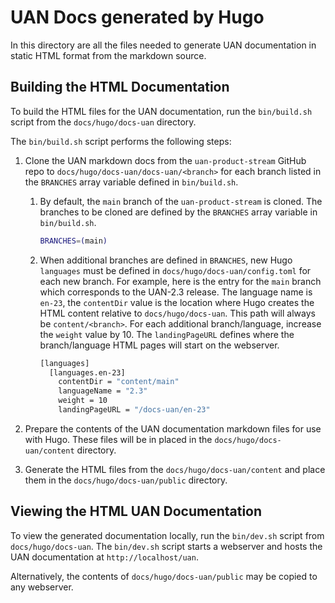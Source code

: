 # UAN Docs generated by Hugo

In this directory are all the files needed to generate UAN
documentation in static HTML format from the markdown source.

## Building the HTML Documentation

To build the HTML files for the UAN documentation, run the
`bin/build.sh` script from the `docs/hugo/docs-uan` directory.

The `bin/build.sh` script performs the following steps:

1. Clone the UAN markdown docs from the `uan-product-stream`
GitHub repo to `docs/hugo/docs-uan/docs-uan/<branch>` for each
branch listed in the `BRANCHES` array variable defined in
`bin/build.sh`.

    1. By default, the `main` branch of the
    `uan-product-stream` is cloned.  The branches to be
    cloned are defined by the `BRANCHES` array variable in
    `bin/build.sh`.

        ```bash
        BRANCHES=(main)
        ```

    1. When additional branches are defined in `BRANCHES`,
    new Hugo `languages` must be defined in
    `docs/hugo/docs-uan/config.toml` for each new branch.
    For example, here is the entry for the `main` branch which
    corresponds to the UAN-2.3 release.  The language name is
    `en-23`, the `contentDir` value is the location where Hugo
    creates the HTML content relative to
    `docs/hugo/docs-uan`.  This path will always be
    `content/<branch>`.  For each additional branch/language,
    increase the `weight` value by 10.  The `landingPageURL`
    defines where the branch/language HTML pages will start
    on the webserver.

        ```bash
        [languages]
          [languages.en-23]
            contentDir = "content/main"
            languageName = "2.3"
            weight = 10
            landingPageURL = "/docs-uan/en-23"
        ```

1. Prepare the contents of the UAN documentation markdown
files for use with Hugo.  These files will be in placed in
the `docs/hugo/docs-uan/content` directory.

1. Generate the HTML files from the
`docs/hugo/docs-uan/content` and place them in the
`docs/hugo/docs-uan/public` directory.

## Viewing the HTML UAN Documentation

To view the generated documentation locally, run the
`bin/dev.sh` script from `docs/hugo/docs-uan`.  The
`bin/dev.sh` script starts a webserver and hosts the
UAN documentation at `http://localhost/uan`.

Alternatively, the contents of `docs/hugo/docs-uan/public`
may be copied to any webserver.

